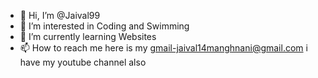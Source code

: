 - 👋 Hi, I’m @Jaival99
- 👀 I’m interested in Coding and Swimming
- 🌱 I’m currently learning Websites
- 📫 How to reach me here is my gmail-jaival14manghnani@gmail.com
i have my youtube channel also

<!---
Jaival99/Jaival99 is a ✨ special ✨ repository because its `README.md` (this file) appears on your GitHub profile.
You can click the Preview link to take a look at your changes.
--->

